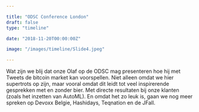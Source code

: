 ```yaml
---

title: "ODSC Conference London"
draft: false
type: "timeline"

date: "2018-11-20T00:00:00Z"

image: "/images/timeline/Slide4.jpeg"

---
```


Wat zijn we blij dat onze Olaf op de ODSC mag presenteren hoe hij met Tweets de bitcoin market kan voorspellen. Niet alleen omdat we hier supertrots op zijn, maar vooral omdat dit leidt tot veel inspirerende gesprekken met en zonder bier. Met directe resultaten bij onze klanten (zoals het inzetten van AutoML). En omdat het zo leuk is, gaan we nog meer spreken op Devoxx Belgie, Hashidays, Teqnation en de JFall.
